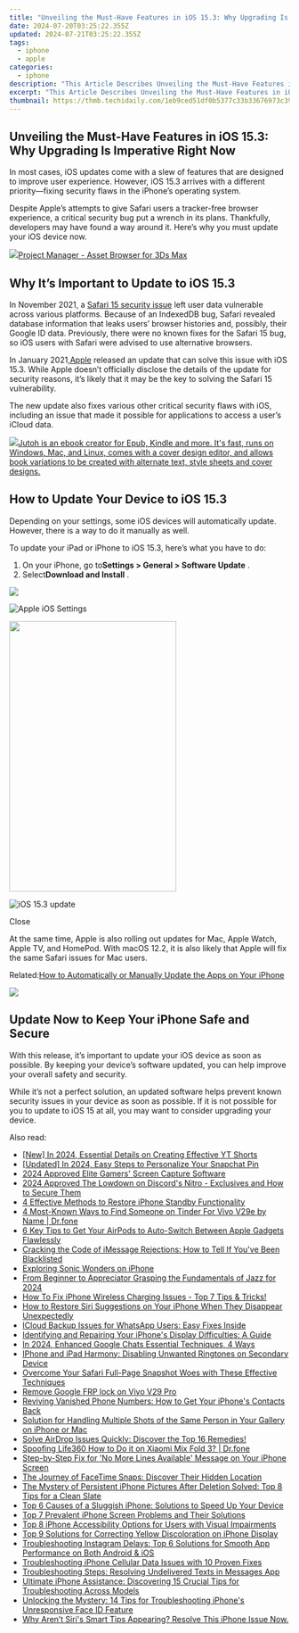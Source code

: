 ```yaml
---
title: "Unveiling the Must-Have Features in iOS 15.3: Why Upgrading Is Imperative Right Now!"
date: 2024-07-20T03:25:22.355Z
updated: 2024-07-21T03:25:22.355Z
tags:
  - iphone
  - apple
categories:
  - iphone
description: "This Article Describes Unveiling the Must-Have Features in iOS 15.3: Why Upgrading Is Imperative Right Now!"
excerpt: "This Article Describes Unveiling the Must-Have Features in iOS 15.3: Why Upgrading Is Imperative Right Now!"
thumbnail: https://thmb.techidaily.com/1eb9ced51df0b5377c33b33676973c39490da0549a761ceba775a1dae7d61065.jpg
---
```


## Unveiling the Must-Have Features in iOS 15.3: Why Upgrading Is Imperative Right Now

 In most cases, iOS updates come with a slew of features that are designed to improve user experience. However, iOS 15.3 arrives with a different priority—fixing security flaws in the iPhone’s operating system.

 Despite Apple’s attempts to give Safari users a tracker-free browser experience, a critical security bug put a wrench in its plans. Thankfully, developers may have found a way around it. Here’s why you must update your iOS device now.

<!-- affiliate ads begin -->
<a href="https://secure.2checkout.com/order/checkout.php?PRODS=4709458&QTY=1&AFFILIATE=108875&CART=1"><img src="https://3d-kstudio.com/wp-content/uploads/2019/10/Project-Manager-version-3-1600x900-768x419.jpg" border="0">Project Manager - Asset Browser for 3Ds Max</a>
<!-- affiliate ads end -->
## Why It’s Important to Update to iOS 15.3

 In November 2021, a [Safari 15 security issue](https://www.makeuseof.com/safari-15-leaking-browsing-history-how-to-prevent/) left user data vulnerable across various platforms. Because of an IndexedDB bug, Safari revealed database information that leaks users’ browser histories and, possibly, their Google ID data. Previously, there were no known fixes for the Safari 15 bug, so iOS users with Safari were advised to use alternative browsers.

 In January 2021,[Apple](https://support.apple.com/HT213053) released an update that can solve this issue with iOS 15.3\. While Apple doesn’t officially disclose the details of the update for security reasons, it’s likely that it may be the key to solving the Safari 15 vulnerability.

 The new update also fixes various other critical security flaws with iOS, including an issue that made it possible for applications to access a user’s iCloud data.

<!-- affiliate ads begin -->
<a href="https://secure.2checkout.com/order/checkout.php?PRODS=4694919&QTY=1&AFFILIATE=108875&CART=1"><img src="https://secure.avangate.com/images/merchant/bccefcc1b1eee9eca3ae4f5c1a281482/products/jutoh-logo-1200x1600.jpg" border="0">Jutoh is an ebook creator for Epub, Kindle and more. It's fast, runs on Windows, Mac, and Linux, comes with a cover design editor, and allows book variations to be created with alternate text, style sheets and cover designs. </a>
<!-- affiliate ads end -->
## How to Update Your Device to iOS 15.3

 Depending on your settings, some iOS devices will automatically update. However, there is a way to do it manually as well.

To update your iPad or iPhone to iOS 15.3, here’s what you have to do:

1. On your iPhone, go to**Settings > General > Software Update** .
2. Select**Download and Install** .

<!-- affiliate ads begin -->
<a href="https://store.massmailsoftware.com/order/checkout.php?PRODS=2069351&QTY=1&AFFILIATE=108875&CART=1"><img src="https://secure.avangate.com/images/merchant/dc87c13749315c7217cdc4ac692e704c/banera_for_partners-24_%282%29.jpg" border="0"></a>
<!-- affiliate ads end -->
![Apple iOS Settings](https://static1.makeuseofimages.com/wordpress/wp-content/uploads/2022/01/IMG_9827.PNG)

<!-- affiliate ads begin -->
<a href="https://zonlipartnershipprogram.pxf.io/c/5597632/1611407/17882" target="_top" id="1611407"><img src="//a.impactradius-go.com/display-ad/17882-1611407" border="0" alt="" width="300" height="485"/></a><img height="0" width="0" src="https://imp.pxf.io/i/5597632/1611407/17882" style="position:absolute;visibility:hidden;" border="0" />
<!-- affiliate ads end -->
![iOS 15.3 update](https://static1.makeuseofimages.com/wordpress/wp-content/uploads/2022/01/IMG_9826.PNG)

Close

 At the same time, Apple is also rolling out updates for Mac, Apple Watch, Apple TV, and HomePod. With macOS 12.2, it is also likely that Apple will fix the same Safari issues for Mac users.

 Related:[How to Automatically or Manually Update the Apps on Your iPhone](https://www.makeuseof.com/how-to-manually-or-automatically-update-apps-iphone/)

<!-- affiliate ads begin -->
<a href="https://estore.winxdvd.com/order/checkout.php?PRODS=12653853&QTY=1&AFFILIATE=108875&CART=1"><img src="https://secure.avangate.com/images/merchant/bcb41ccdc4363c6848a1d760f26c28a0/products/14_videoproc-converter-ai-box.png" border="0"></a>
<!-- affiliate ads end -->
## Update Now to Keep Your iPhone Safe and Secure

 With this release, it’s important to update your iOS device as soon as possible. By keeping your device’s software updated, you can help improve your overall safety and security.

 While it’s not a perfect solution, an updated software helps prevent known security issues in your device as soon as possible. If it is not possible for you to update to iOS 15 at all, you may want to consider upgrading your device.

<ins class="adsbygoogle"
     style="display:block"
     data-ad-format="autorelaxed"
     data-ad-client="ca-pub-7571918770474297"
     data-ad-slot="1223367746"></ins>



<ins class="adsbygoogle"
     style="display:block"
     data-ad-client="ca-pub-7571918770474297"
     data-ad-slot="8358498916"
     data-ad-format="auto"
     data-full-width-responsive="true"></ins>

<span class="atpl-alsoreadstyle">Also read:</span>
<div><ul>
<li><a href="https://facebook-video-footage.techidaily.com/new-in-2024-essential-details-on-creating-effective-yt-shorts/"><u>[New] In 2024, Essential Details on Creating Effective YT Shorts</u></a></li>
<li><a href="https://snapchat-videos.techidaily.com/updated-in-2024-easy-steps-to-personalize-your-snapchat-pin/"><u>[Updated] In 2024, Easy Steps to Personalize Your Snapchat Pin</u></a></li>
<li><a href="https://video-capture.techidaily.com/2024-approved-elite-gamers-screen-capture-software/"><u>2024 Approved  Elite Gamers' Screen Capture Software</u></a></li>
<li><a href="https://discord-videos.techidaily.com/2024-approved-the-lowdown-on-discords-nitro-exclusives-and-how-to-secure-them/"><u>2024 Approved  The Lowdown on Discord's Nitro - Exclusives and How to Secure Them</u></a></li>
<li><a href="https://fox-that.techidaily.com/4-effective-methods-to-restore-iphone-standby-functionality/"><u>4 Effective Methods to Restore iPhone Standby Functionality</u></a></li>
<li><a href="https://location-social.techidaily.com/4-most-known-ways-to-find-someone-on-tinder-for-vivo-v29e-by-name-drfone-by-drfone-virtual-android/"><u>4 Most-Known Ways to Find Someone on Tinder For Vivo V29e by Name | Dr.fone</u></a></li>
<li><a href="https://fox-that.techidaily.com/6-key-tips-to-get-your-airpods-to-auto-switch-between-apple-gadgets-flawlessly/"><u>6 Key Tips to Get Your AirPods to Auto-Switch Between Apple Gadgets Flawlessly</u></a></li>
<li><a href="https://fox-that.techidaily.com/cracking-the-code-of-imessage-rejections-how-to-tell-if-youve-been-blacklisted/"><u>Cracking the Code of iMessage Rejections: How to Tell If You've Been Blacklisted</u></a></li>
<li><a href="https://extra-hints.techidaily.com/exploring-sonic-wonders-on-iphone/"><u>Exploring Sonic Wonders on iPhone</u></a></li>
<li><a href="https://sound-optimizing.techidaily.com/from-beginner-to-appreciator-grasping-the-fundamentals-of-jazz-for-2024/"><u>From Beginner to Appreciator Grasping the Fundamentals of Jazz for 2024</u></a></li>
<li><a href="https://fox-that.techidaily.com/how-to-fix-iphone-wireless-charging-issues-top-7-tips-and-tricks/"><u>How To Fix iPhone Wireless Charging Issues - Top 7 Tips & Tricks!</u></a></li>
<li><a href="https://fox-that.techidaily.com/how-to-restore-siri-suggestions-on-your-iphone-when-they-disappear-unexpectedly/"><u>How to Restore Siri Suggestions on Your iPhone When They Disappear Unexpectedly</u></a></li>
<li><a href="https://fox-that.techidaily.com/1721458778440-icloud-backup-issues-for-whatsapp-users-easy-fixes-inside/"><u>ICloud Backup Issues for WhatsApp Users: Easy Fixes Inside</u></a></li>
<li><a href="https://fox-that.techidaily.com/identifying-and-repairing-your-iphones-display-difficulties-a-guide/"><u>Identifying and Repairing Your iPhone's Display Difficulties: A Guide</u></a></li>
<li><a href="https://video-screen-grab.techidaily.com/in-2024-enhanced-google-chats-essential-techniques-4-ways/"><u>In 2024, Enhanced Google Chats  Essential Techniques, 4 Ways</u></a></li>
<li><a href="https://fox-that.techidaily.com/iphone-and-ipad-harmony-disabling-unwanted-ringtones-on-secondary-device/"><u>IPhone and iPad Harmony: Disabling Unwanted Ringtones on Secondary Device</u></a></li>
<li><a href="https://fox-that.techidaily.com/overcome-your-safari-full-page-snapshot-woes-with-these-effective-techniques/"><u>Overcome Your Safari Full-Page Snapshot Woes with These Effective Techniques</u></a></li>
<li><a href="https://techidaily.com/remove-google-frp-lock-on-vivo-v29-pro-by-drfone-android-unlock-remove-google-frp/"><u>Remove Google FRP lock on Vivo V29 Pro</u></a></li>
<li><a href="https://fox-that.techidaily.com/reviving-vanished-phone-numbers-how-to-get-your-iphones-contacts-back/"><u>Reviving Vanished Phone Numbers: How to Get Your iPhone's Contacts Back</u></a></li>
<li><a href="https://fox-that.techidaily.com/solution-for-handling-multiple-shots-of-the-same-person-in-your-gallery-on-iphone-or-mac/"><u>Solution for Handling Multiple Shots of the Same Person in Your Gallery on iPhone or Mac</u></a></li>
<li><a href="https://fox-that.techidaily.com/solve-airdrop-issues-quickly-discover-the-top-16-remedies/"><u>Solve AirDrop Issues Quickly: Discover the Top 16 Remedies!</u></a></li>
<li><a href="https://fake-location.techidaily.com/spoofing-life360-how-to-do-it-on-xiaomi-mix-fold-3-drfone-by-drfone-virtual-android/"><u>Spoofing Life360 How to Do it on Xiaomi Mix Fold 3? | Dr.fone</u></a></li>
<li><a href="https://fox-that.techidaily.com/step-by-step-fix-for-no-more-lines-available-message-on-your-iphone-screen/"><u>Step-by-Step Fix for 'No More Lines Available' Message on Your iPhone Screen</u></a></li>
<li><a href="https://fox-that.techidaily.com/the-journey-of-facetime-snaps-discover-their-hidden-location/"><u>The Journey of FaceTime Snaps: Discover Their Hidden Location</u></a></li>
<li><a href="https://fox-that.techidaily.com/the-mystery-of-persistent-iphone-pictures-after-deletion-solved-top-8-tips-for-a-clean-slate/"><u>The Mystery of Persistent iPhone Pictures After Deletion Solved: Top 8 Tips for a Clean Slate</u></a></li>
<li><a href="https://fox-that.techidaily.com/top-6-causes-of-a-sluggish-iphone-solutions-to-speed-up-your-device/"><u>Top 6 Causes of a Sluggish iPhone: Solutions to Speed Up Your Device</u></a></li>
<li><a href="https://fox-that.techidaily.com/top-7-prevalent-iphone-screen-problems-and-their-solutions/"><u>Top 7 Prevalent iPhone Screen Problems and Their Solutions</u></a></li>
<li><a href="https://fox-that.techidaily.com/top-8-iphone-accessibility-options-for-users-with-visual-impairments/"><u>Top 8 iPhone Accessibility Options for Users with Visual Impairments</u></a></li>
<li><a href="https://fox-that.techidaily.com/top-9-solutions-for-correcting-yellow-discoloration-on-iphone-display/"><u>Top 9 Solutions for Correcting Yellow Discoloration on iPhone Display</u></a></li>
<li><a href="https://fox-that.techidaily.com/troubleshooting-instagram-delays-top-6-solutions-for-smooth-app-performance-on-both-android-and-ios/"><u>Troubleshooting Instagram Delays: Top 6 Solutions for Smooth App Performance on Both Android & iOS</u></a></li>
<li><a href="https://fox-that.techidaily.com/troubleshooting-iphone-cellular-data-issues-with-10-proven-fixes/"><u>Troubleshooting iPhone Cellular Data Issues with 10 Proven Fixes</u></a></li>
<li><a href="https://fox-that.techidaily.com/troubleshooting-steps-resolving-undelivered-texts-in-messages-app/"><u>Troubleshooting Steps: Resolving Undelivered Texts in Messages App</u></a></li>
<li><a href="https://fox-that.techidaily.com/ultimate-iphone-assistance-discovering-15-crucial-tips-for-troubleshooting-across-models/"><u>Ultimate iPhone Assistance: Discovering 15 Crucial Tips for Troubleshooting Across Models</u></a></li>
<li><a href="https://fox-that.techidaily.com/unlocking-the-mystery-14-tips-for-troubleshooting-iphones-unresponsive-face-id-feature/"><u>Unlocking the Mystery: 14 Tips for Troubleshooting iPhone's Unresponsive Face ID Feature</u></a></li>
<li><a href="https://fox-that.techidaily.com/1721446042202-why-arent-siris-smart-tips-appearing-resolve-this-iphone-issue-now/"><u>Why Aren’t Siri's Smart Tips Appearing? Resolve This iPhone Issue Now.</u></a></li>
</ul></div>

